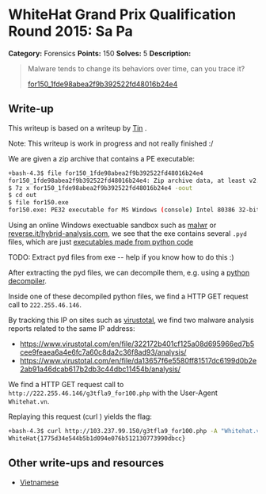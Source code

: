 # WhiteHat Grand Prix Qualification Round 2015: Sa Pa

**Category:** Forensics
**Points:** 150
**Solves:** 5
**Description:**

> Malware tends to change its behaviors over time, can you trace it?
> 
> [for150_1fde98abea2f9b392522fd48016b24e4](for150_1fde98abea2f9b392522fd48016b24e4)


## Write-up

This writeup is based on a writeup by [Tin](https://blog.tinduong.pw/whitehat-grandprix-global-challenge/) <!-- hi Tin :) -->.

Note: This writeup is work in progress and not really finished :/

We are given a zip archive that contains a PE executable:

```bash
+bash-4.3$ file for150_1fde98abea2f9b392522fd48016b24e4 
for150_1fde98abea2f9b392522fd48016b24e4: Zip archive data, at least v2.0 to extract
$ 7z x for150_1fde98abea2f9b392522fd48016b24e4 -oout
$ cd out
$ file for150.exe
for150.exe: PE32 executable for MS Windows (console) Intel 80386 32-bit
```

Using an online Windows exectuable sandbox such as [malwr](https://malwr.com/analysis/NTVhMWU1NTQ0Y2E3NGQ0MTgxNjA3ZTZiYjQwZmJmOGQ/) or [reverse.it/hybrid-analysis.com](https://www.reverse.it/sample/668effa1a65a23fe674973bb20fe3f2c8eea0b19460d6b9319efc29f0c83f320?environmentId=1), we see that the exe contains several `.pyd` files, which are just [executables made from python code](https://docs.python.org/2/faq/windows.html)

TODO: Extract pyd files from exe -- help if you know how to do this :)

After extracting the pyd files, we can decompile them, e.g. using a [python decompiler](https://github.com/alex/python-decompiler).

Inside one of these decompiled python files, we find a HTTP GET request call to `222.255.46.146`.

By tracking this IP on sites such as [virustotal](https://www.virustotal.com/en/ip-address/222.255.46.146/information/), we find two malware analysis reports related to the same IP address:

* <https://www.virustotal.com/en/file/322172b401cf125a08d695966ed7b5cee9feaea6a4e6fc7a60c8da2c36f8ad93/analysis/>
* <https://www.virustotal.com/en/file/da13657f6e5580ff81517dc6199d0b2e2ab91a46dcab617b2db3c44dbc11454b/analysis/>

We find a HTTP GET request call to `http://222.255.46.146/g3tfla9_for100.php` with the User-Agent `Whitehat.vn`.

Replaying this request (curl ) yields the flag:


```bash
+bash-4.3$ curl http://103.237.99.150/g3tfla9_for100.php -A "Whitehat.vn" && echo
WhiteHat{1775d34e544b5b1d094e076b512130773990dbcc}
```

## Other write-ups and resources

* [Vietnamese](https://blog.tinduong.pw/whitehat-grandprix-global-challenge/)
